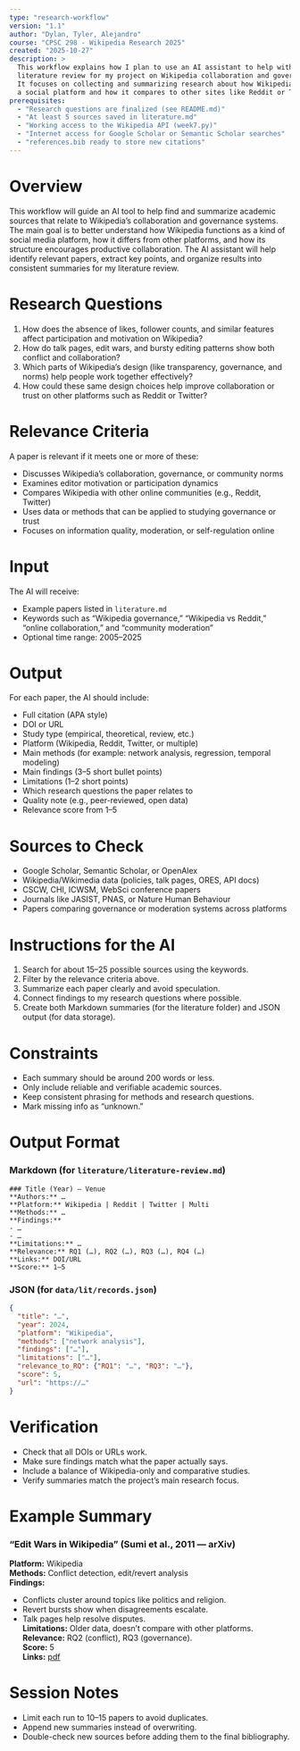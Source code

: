 ```yaml
---
type: "research-workflow"
version: "1.1"
author: "Dylan, Tyler, Alejandro"
course: "CPSC 298 - Wikipedia Research 2025"
created: "2025-10-27"
description: >
  This workflow explains how I plan to use an AI assistant to help with the
  literature review for my project on Wikipedia collaboration and governance.
  It focuses on collecting and summarizing research about how Wikipedia works as
  a social platform and how it compares to other sites like Reddit or Twitter.
prerequisites:
  - "Research questions are finalized (see README.md)"
  - "At least 5 sources saved in literature.md"
  - "Working access to the Wikipedia API (week7.py)"
  - "Internet access for Google Scholar or Semantic Scholar searches"
  - "references.bib ready to store new citations"
---
```


# Overview
This workflow will guide an AI tool to help find and summarize academic sources
that relate to Wikipedia’s collaboration and governance systems. The main goal
is to better understand how Wikipedia functions as a kind of social media
platform, how it differs from other platforms, and how its structure encourages
productive collaboration. The AI assistant will help identify relevant papers,
extract key points, and organize results into consistent summaries for my
literature review.

# Research Questions
1. How does the absence of likes, follower counts, and similar features affect participation and motivation on Wikipedia?
2. How do talk pages, edit wars, and bursty editing patterns show both conflict and collaboration?
3. Which parts of Wikipedia’s design (like transparency, governance, and norms) help people work together effectively?
4. How could these same design choices help improve collaboration or trust on other platforms such as Reddit or Twitter?

# Relevance Criteria
A paper is relevant if it meets one or more of these:
- Discusses Wikipedia’s collaboration, governance, or community norms
- Examines editor motivation or participation dynamics
- Compares Wikipedia with other online communities (e.g., Reddit, Twitter)
- Uses data or methods that can be applied to studying governance or trust
- Focuses on information quality, moderation, or self-regulation online

# Input
The AI will receive:
- Example papers listed in `literature.md`
- Keywords such as “Wikipedia governance,” “Wikipedia vs Reddit,” “online collaboration,” and “community moderation”
- Optional time range: 2005–2025

# Output
For each paper, the AI should include:
- Full citation (APA style)
- DOI or URL
- Study type (empirical, theoretical, review, etc.)
- Platform (Wikipedia, Reddit, Twitter, or multiple)
- Main methods (for example: network analysis, regression, temporal modeling)
- Main findings (3–5 short bullet points)
- Limitations (1–2 short points)
- Which research questions the paper relates to
- Quality note (e.g., peer-reviewed, open data)
- Relevance score from 1–5

# Sources to Check
- Google Scholar, Semantic Scholar, or OpenAlex
- Wikipedia/Wikimedia data (policies, talk pages, ORES, API docs)
- CSCW, CHI, ICWSM, WebSci conference papers
- Journals like JASIST, PNAS, or Nature Human Behaviour
- Papers comparing governance or moderation systems across platforms

# Instructions for the AI
1. Search for about 15–25 possible sources using the keywords.
2. Filter by the relevance criteria above.
3. Summarize each paper clearly and avoid speculation.
4. Connect findings to my research questions where possible.
5. Create both Markdown summaries (for the literature folder) and JSON output (for data storage).

# Constraints
- Each summary should be around 200 words or less.
- Only include reliable and verifiable academic sources.
- Keep consistent phrasing for methods and research questions.
- Mark missing info as “unknown.”

# Output Format
### Markdown (for `literature/literature-review.md`)
```
### Title (Year) — Venue
**Authors:** …  
**Platform:** Wikipedia | Reddit | Twitter | Multi  
**Methods:** …  
**Findings:**
- …
- …
**Limitations:** …  
**Relevance:** RQ1 (…), RQ2 (…), RQ3 (…), RQ4 (…)  
**Links:** DOI/URL  
**Score:** 1–5
```

### JSON (for `data/lit/records.json`)
```json
{
  "title": "…",
  "year": 2024,
  "platform": "Wikipedia",
  "methods": ["network analysis"],
  "findings": ["…"],
  "limitations": ["…"],
  "relevance_to_RQ": {"RQ1": "…", "RQ3": "…"},
  "score": 5,
  "url": "https://…"
}
```

# Verification
- Check that all DOIs or URLs work.
- Make sure findings match what the paper actually says.
- Include a balance of Wikipedia-only and comparative studies.
- Verify summaries match the project’s main research focus.

# Example Summary
### “Edit Wars in Wikipedia” (Sumi et al., 2011 — arXiv)
**Platform:** Wikipedia  
**Methods:** Conflict detection, edit/revert analysis  
**Findings:**
- Conflicts cluster around topics like politics and religion.
- Revert bursts show when disagreements escalate.
- Talk pages help resolve disputes.  
**Limitations:** Older data, doesn’t compare with other platforms.  
**Relevance:** RQ2 (conflict), RQ3 (governance).  
**Score:** 5  
**Links:** [pdf](https://arxiv.org/pdf/1107.3689)

# Session Notes
- Limit each run to 10–15 papers to avoid duplicates.
- Append new summaries instead of overwriting.
- Double-check new sources before adding them to the final bibliography.

